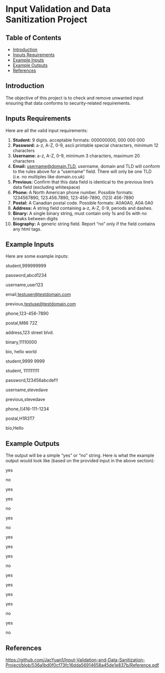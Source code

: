 # Input Validation and Data Sanitization Project

## Table of Contents

- [Introduction](#Introduction)
- [Inputs Requirements](#Inputs-Requirements)
- [Example Inputs](#Example-Inputs)
- [Example Outputs](#Example-Outputs)
- [References](#References)

<h2 id="#Introduction">Introduction</h2>

The objective of this project is to check and remove unwanted input ensuring that data conforms to security-related requirements.

<h2 id="#Inputs-Requirements">Inputs Requirements</h2>

Here are all the valid input requirements:

1. **Student:** 9 digits. acceptable formats: 000000000, 000 000 000
2. **Password:** a-z, A-Z, 0-9, ascii printable special characters, minimum 12 characters
3. **Username:** a-z, A-Z, 0-9, minimum 3 characters, maximum 20 characters
4. **Email:** username@domain.TLD, username, domain and TLD will conform to the rules above for a “username” field. There will only be one TLD (i.e. no multiples like domain.co.uk)
5. **Previous:** Confirm that this data field is identical to the previous line’s data field (excluding whitespace)
6. **Phone:** A North American phone number. Possible formats: 1234567890, 123.456.7890, 123-456-7890, (123) 456-7890
7. **Postal:** A Canadian postal code. Possible formats: A0A0A0, A0A 0A0
8. **Address:** A string field containing a-z, A-Z, 0-9, periods and dashes.
9. **Binary:** A single binary string, must contain only 1s and 0s with no breaks between digits
10. **Biography:** A generic string field. Report “no” only if the field contains any html tags.

<h2 id="#Example-Intputs">Example Inputs</h2>

Here are some example inputs:

student,999999999

password,abcd1234

username,user123

email,testuser@testdomain.com

previous,testuse@testdomain.com 

phone,123-456-7890

postal,M86 72Z

address,123 street blvd.

binary,11110000

bio,  hello world

student,9999 9999

student,   111111111

password,123456abcdef!!

username,stevedave

previous,stevedave

phone,((416-111-1234

postal,H1R3T7

bio,Hello<script>World</script>

<h2 id="#Example-Outputs">Example Outputs</h2>

The output will be a simple “yes” or “no” string. Here is what the example output would look like (based on the provided input in the above section):

yes

no

yes

yes

no

yes

no

yes

yes

yes

no

yes

yes

yes

yes

no

yes

no

## References

https://github.com/JacYuan1/Input-Validation-and-Data-Sanitization-Project/blob/536a1bd0f0cf73fc16dda56914658a45de1e837b/Reference.pdf
